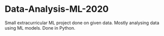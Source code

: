 # Data-Analysis-ML-2020
Small extracurricular ML project done on given data. Mostly analysing data using ML models. Done in Python.
